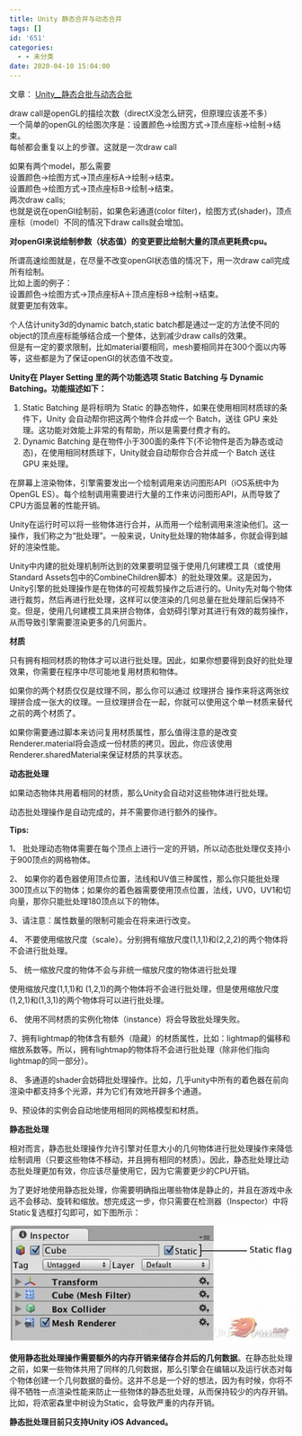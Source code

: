 ```yaml
---
title: Unity 静态合并与动态合并
tags: []
id: '651'
categories:
  - - 未分类
date: 2020-04-10 15:04:00
---
```


文章： [Unity\_\_静态合批与动态合批](https://blog.csdn.net/le_sam/article/details/84929740)

draw call是openGL的描绘次数（directX没怎么研究，但原理应该差不多）  
一个简单的openGL的绘图次序是：设置颜色→绘图方式→顶点座标→绘制→结束。  
每帧都会重复以上的步骤。这就是一次draw call  
  
如果有两个model，那么需要    
设置颜色→绘图方式→顶点座标A→绘制→结束。  
设置颜色→绘图方式→顶点座标B→绘制→结束。  
两次draw calls;  
也就是说在openGl绘制前，如果色彩通道(color filter)，绘图方式(shader)，顶点座标（model）不同的情况下draw calls就会增加。  
  
**对openGl来说绘制参数（状态值）的变更要比绘制大量的顶点更耗费cpu。**  
  
所谓高速绘图就是，在尽量不改变openGl状态值的情况下，用一次draw call完成所有绘制。  
比如上面的例子：  
设置颜色→绘图方式→顶点座标A＋顶点座标B→绘制→结束。  
就要更加有效率。  
  
个人估计unity3d的dynamic batch,static batch都是通过一定的方法使不同的object的顶点座标能够结合成一个整体，达到减少draw calls的效果。  
但是有一定的要求限制，比如material要相同，mesh要相同并在300个面以内等等，这些都是为了保证openGl的状态值不改变。

**Unity在 Player Setting 里的两个功能选项 Static Batching 与 Dynamic Batching。功能描述如下：**

1.  Static Batching 是将标明为 Static 的静态物件，如果在使用相同材质球的条件下，Unity 会自动帮你把这两个物件合并成一个 Batch，送往 GPU 来处理。这功能对效能上非常的有帮助，所以是需要付费才有的。
2.  Dynamic Batching 是在物件小于300面的条件下(不论物件是否为静态或动态)，在使用相同材质球下，Unity就会自动帮你合合并成一个 Batch 送往 GPU 来处理。

在屏幕上渲染物体，引擎需要发出一个绘制调用来访问图形API（iOS系统中为OpenGL ES）。每个绘制调用需要进行大量的工作来访问图形API，从而导致了CPU方面显著的性能开销。

Unity在运行时可以将一些物体进行合并，从而用一个绘制调用来渲染他们。这一操作，我们称之为“批处理”。一般来说，Unity批处理的物体越多，你就会得到越好的渲染性能。

Unity中内建的批处理机制所达到的效果要明显强于使用几何建模工具（或使用Standard Assets包中的CombineChildren脚本）的批处理效果。这是因为，Unity引擎的批处理操作是在物体的可视裁剪操作之后进行的。Unity先对每个物体进行裁剪，然后再进行批处理，这样可以使渲染的几何总量在批处理前后保持不变。但是，使用几何建模工具来拼合物体，会妨碍引擎对其进行有效的裁剪操作，从而导致引擎需要渲染更多的几何面片。

**材质**

只有拥有相同材质的物体才可以进行批处理。因此，如果你想要得到良好的批处理效果，你需要在程序中尽可能地复用材质和物体。

如果你的两个材质仅仅是纹理不同，那么你可以通过 纹理拼合 操作来将这两张纹理拼合成一张大的纹理。一旦纹理拼合在一起，你就可以使用这个单一材质来替代之前的两个材质了。

如果你需要通过脚本来访问复用材质属性，那么值得注意的是改变Renderer.material将会造成一份材质的拷贝。因此，你应该使用Renderer.sharedMaterial来保证材质的共享状态。

**动态批处理**

如果动态物体共用着相同的材质，那么Unity会自动对这些物体进行批处理。

动态批处理操作是自动完成的，并不需要你进行额外的操作。

**Tips:**

1、 批处理动态物体需要在每个顶点上进行一定的开销，所以动态批处理仅支持小于900顶点的网格物体。

2、 如果你的着色器使用顶点位置，法线和UV值三种属性，那么你只能批处理300顶点以下的物体；如果你的着色器需要使用顶点位置，法线，UV0，UV1和切向量，那你只能批处理180顶点以下的物体。

3、请注意：属性数量的限制可能会在将来进行改变。

4、 不要使用缩放尺度（scale）。分别拥有缩放尺度(1,1,1)和(2,2,2)的两个物体将不会进行批处理。

5、 统一缩放尺度的物体不会与非统一缩放尺度的物体进行批处理

使用缩放尺度(1,1,1)和 (1,2,1)的两个物体将不会进行批处理，但是使用缩放尺度(1,2,1)和(1,3,1)的两个物体将可以进行批处理。

6、 使用不同材质的实例化物体（instance）将会导致批处理失败。

7、拥有lightmap的物体含有额外（隐藏）的材质属性，比如：lightmap的偏移和缩放系数等。所以，拥有lightmap的物体将不会进行批处理（除非他们指向lightmap的同一部分）。

8、 多通道的shader会妨碍批处理操作。比如，几乎unity中所有的着色器在前向渲染中都支持多个光源，并为它们有效地开辟多个通道。

9、预设体的实例会自动地使用相同的网格模型和材质。

**静态批处理**

相对而言，静态批处理操作允许引擎对任意大小的几何物体进行批处理操作来降低绘制调用（只要这些物体不移动，并且拥有相同的材质）。因此，静态批处理比动态批处理更加有效，你应该尽量使用它，因为它需要更少的CPU开销。

为了更好地使用静态批处理，你需要明确指出哪些物体是静止的，并且在游戏中永远不会移动、旋转和缩放。想完成这一步，你只需要在检测器（Inspector）中将Static复选框打勾即可，如下图所示：

![](unity-静态合并与动态合并/20130905093854640.jpg)

**使用静态批处理操作需要额外的内存开销来储存合并后的几何数据**。在静态批处理之前，如果一些物体共用了同样的几何数据，那么引擎会在编辑以及运行状态对每个物体创建一个几何数据的备份。这并不总是一个好的想法，因为有时候，你将不得不牺牲一点渲染性能来防止一些物体的静态批处理，从而保持较少的内存开销。比如，将浓密森里中树设为Static，会导致严重的内存开销。

**静态批处理目前只支持Unity iOS Advanced。**